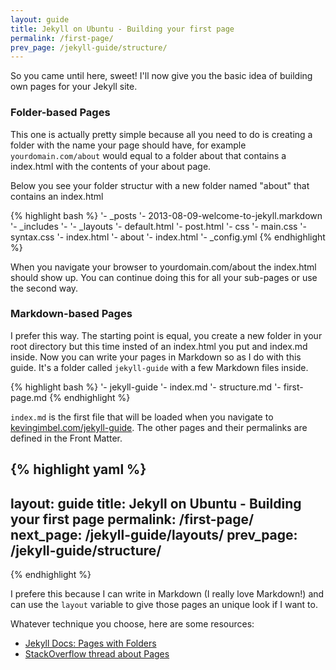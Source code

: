 ```yaml
---
layout: guide
title: Jekyll on Ubuntu - Building your first page
permalink: /first-page/
prev_page: /jekyll-guide/structure/
---
```


So you came until here, sweet! I'll now give you the basic idea of building own pages for your Jekyll site. 

### Folder-based Pages

This one is actually pretty simple because all you need to do is creating a folder with the name your page should have, for example `yourdomain.com/about` would equal to a folder about that contains a index.html with the contents of your about page. 

Below you see your folder structur with a new folder named "about" that contains an index.html

{% highlight bash %}
'- \_posts
	'- 2013-08-09-welcome-to-jekyll.markdown 
'- \_includes
	'-
'- \_layouts
	'- default.html
	'- post.html
'- css
	'- main.css
	'- syntax.css
'- index.html
'- about
	'- index.html
'- \_config.yml 
{% endhighlight %}

When you navigate your browser to yourdomain.com/about the index.html should show up. You can continue doing this for all your sub-pages or use the second way.

### Markdown-based Pages

I prefer this way. The starting point is equal, you create a new folder in your root directory but this time insted of an index.html you put and index.md inside. Now you can write your pages in Markdown so as I do with this guide. It's a folder called `jekyll-guide` with a few Markdown files inside.

{% highlight bash %}
'- jekyll-guide
	'- index.md
	'- structure.md
	'- first-page.md
{% endhighlight %}

`index.md` is the first file that will be loaded when you navigate to [kevingimbel.com/jekyll-guide](http://kevingimbel.com/jekyll-guide). The other pages and their permalinks are defined in the Front Matter.

{% highlight yaml %}
---
layout: guide
title: Jekyll on Ubuntu - Building your first page
permalink: /first-page/
next_page: /jekyll-guide/layouts/
prev_page: /jekyll-guide/structure/
---
{% endhighlight %}

I prefere this because I can write in Markdown (I really love Markdown!) and can use the `layout` variable to give those pages an unique look if I want to. 

Whatever technique you choose, here are some resources:
- [Jekyll Docs: Pages with Folders](http://jekyllrb.com/docs/pages/)
- [StackOverflow thread about Pages](http://stackoverflow.com/questions/14668403/how-to-render-a-jekyll-markdown-page-on-sites-index)